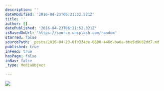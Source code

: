 ```yaml
---
description: ''
dateModified: '2016-04-23T06:21:32.521Z'
title: ''
author: []
datePublished: '2016-04-23T06:21:52.321Z'
isBasedOnUrl: 'https://source.unsplash.com/random'
starred: false
sourcePath: _posts/2016-04-23-0fb334ee-6600-446d-ba0a-bbe5d9602dd7.md
published: true
inFeed: true
hasPage: false
inNav: false
_type: MediaObject

---
```

![](https://the-grid-user-content.s3-us-west-2.amazonaws.com/1d3c5598-fa6d-443e-abd0-16dce894104d.jpg)